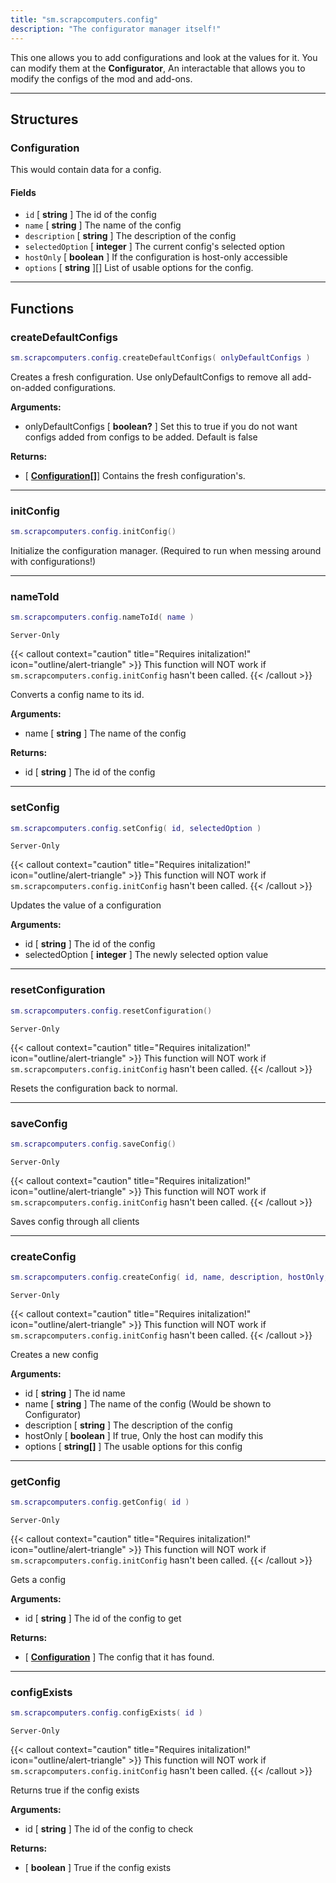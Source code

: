 ```yaml
---
title: "sm.scrapcomputers.config"
description: "The configurator manager itself!"
---
```


This one allows you to add configurations and look at the values for it. You can modify them at the **Configurator**, An interactable that allows you to modify the configs of the mod and add-ons.

---

## Structures

### Configuration

This would contain data for a config.

#### Fields

- `id` [ **string** ] The id of the config
- `name` [ **string** ] The name of the config
- `description` [ **string** ] The description of the config
- `selectedOption` [ **integer** ] The current config's selected option
- `hostOnly` [ **boolean** ] If the configuration is host-only accessible
- `options` [ **string** ][] List of usable options for the config.

---

## Functions

### createDefaultConfigs

```lua
sm.scrapcomputers.config.createDefaultConfigs( onlyDefaultConfigs )
```

Creates a fresh configuration. Use onlyDefaultConfigs to remove all add-on-added configurations.

**Arguments:**
- onlyDefaultConfigs [ **boolean?** ] Set this to true if you do not want configs added from configs to be added. Default is false

**Returns:**
- [ **[Configuration](#configuration)[]**] Contains the fresh configuration's.

---

### initConfig

```lua
sm.scrapcomputers.config.initConfig()
```

Initialize the configuration manager. (Required to run when messing around with configurations!)

---

### nameToId

```lua
sm.scrapcomputers.config.nameToId( name )
```

` Server-Only `

{{< callout context="caution" title="Requires initalization!" icon="outline/alert-triangle" >}}
This function will NOT work if `sm.scrapcomputers.config.initConfig` hasn't been called.
{{< /callout >}}

Converts a config name to its id.

**Arguments:**
- name [ **string** ] The name of the config

**Returns:**
- id [ **string** ] The id of the config

---

### setConfig

```lua
sm.scrapcomputers.config.setConfig( id, selectedOption )
```

` Server-Only `

{{< callout context="caution" title="Requires initalization!" icon="outline/alert-triangle" >}}
This function will NOT work if `sm.scrapcomputers.config.initConfig` hasn't been called.
{{< /callout >}}

Updates the value of a configuration

**Arguments:**
- id [ **string** ] The id of the config
- selectedOption [ **integer** ] The newly selected option value

---

### resetConfiguration

```lua
sm.scrapcomputers.config.resetConfiguration()
```

` Server-Only `

{{< callout context="caution" title="Requires initalization!" icon="outline/alert-triangle" >}}
This function will NOT work if `sm.scrapcomputers.config.initConfig` hasn't been called.
{{< /callout >}}

Resets the configuration back to normal.

---

### saveConfig

```lua
sm.scrapcomputers.config.saveConfig()
```

` Server-Only `

{{< callout context="caution" title="Requires initalization!" icon="outline/alert-triangle" >}}
This function will NOT work if `sm.scrapcomputers.config.initConfig` hasn't been called.
{{< /callout >}}

Saves config through all clients

---

### createConfig

```lua
sm.scrapcomputers.config.createConfig( id, name, description, hostOnly, options )
```

` Server-Only `

{{< callout context="caution" title="Requires initalization!" icon="outline/alert-triangle" >}}
This function will NOT work if `sm.scrapcomputers.config.initConfig` hasn't been called.
{{< /callout >}}

Creates a new config

**Arguments:**
- id [ **string** ] The id name
- name [ **string** ] The name of the config (Would be shown to Configurator)
- description [ **string** ] The description of the config
- hostOnly [ **boolean** ] If true, Only the host can modify this
- options [ **string[]** ] The usable options for this config

---

### getConfig

```lua
sm.scrapcomputers.config.getConfig( id )
```

` Server-Only `

{{< callout context="caution" title="Requires initalization!" icon="outline/alert-triangle" >}}
This function will NOT work if `sm.scrapcomputers.config.initConfig` hasn't been called.
{{< /callout >}}

Gets a config

**Arguments:**
- id [ **string** ] The id of the config to get

**Returns:**
- [ **[Configuration](#configuration)** ] The config that it has found.

---

### configExists

```lua
sm.scrapcomputers.config.configExists( id )
```

` Server-Only `

{{< callout context="caution" title="Requires initalization!" icon="outline/alert-triangle" >}}
This function will NOT work if `sm.scrapcomputers.config.initConfig` hasn't been called.
{{< /callout >}}


Returns true if the config exists

**Arguments:**
- id [ **string** ] The id of the config to check

**Returns:**
- [ **boolean** ] True if the config exists
